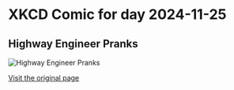 
# XKCD Comic for day 2024-11-25

## Highway Engineer Pranks

![Highway Engineer Pranks](https://imgs.xkcd.com/comics/highway_engineer_pranks.png "Prank #11: Boston")

[Visit the original page](https://xkcd.com/253/)
